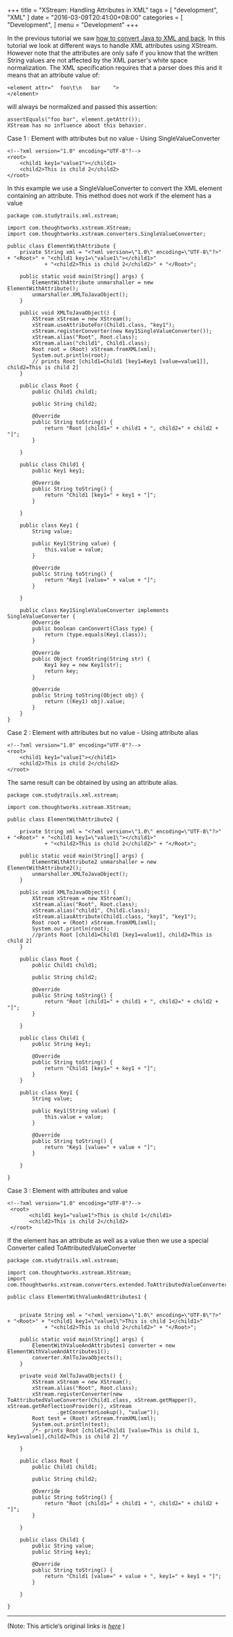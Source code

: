 
+++
title = "XStream: Handling Attributes in XML"
tags = [
    "development",
    "XML"
]
date = "2016-03-09T20:41:00+08:00"
categories = [
    "Development",
]
menu = "Development"
+++

In the previous tutorial we saw [how to convert Java to XML and back](/post/dev_201603081411 "Parsing An XML"). In this tutorial we look at different ways to handle XML attributes using XStream. However note that the attributes are only safe if you know that the written String values are not affected by the XML parser's white space normalization. The XML specification requires that a parser does this and it means that an attribute value of:

```
<element attr="  foo\t\n   bar    ">
</element>
```

will always be normalized and passed this assertion:

```
assertEquals("foo bar", element.getAttr());
XStream has no influence about this behavior.
```
<!--more-->
Case 1 : Element with attributes but no value - Using SingleValueConverter

```
<!--?xml version="1.0" encoding="UTF-8"?-->
<root>
    <child1 key1="value1"></child1>
    <child2>This is child 2</child2>
</root>
```

In this example we use a SingleValueConverter to convert the XML element containing an attribute. This method does not work if the element has a value

```
package com.studytrails.xml.xstream;

import com.thoughtworks.xstream.XStream;
import com.thoughtworks.xstream.converters.SingleValueConverter;

public class ElementWithAttribute {
    private String xml = "<?xml version=\"1.0\" encoding=\"UTF-8\"?>" + "<Root>" + "<child1 key1=\"value1\"></child1>"
            + "<child2>This is child 2</child2>" + "</Root>";

    public static void main(String[] args) {
        ElementWithAttribute unmarshaller = new ElementWithAttribute();
        unmarshaller.XMLToJavaObject();
    }

    public void XMLToJavaObject() {
        XStream xStream = new XStream();
        xStream.useAttributeFor(Child1.class, "key1");
        xStream.registerConverter(new Key1SingleValueConverter());
        xStream.alias("Root", Root.class);
        xStream.alias("child1", Child1.class);
        Root root = (Root) xStream.fromXML(xml);
        System.out.println(root);
        // prints Root [child1=Child1 [key1=Key1 [value=value1]], child2=This is child 2]
    }

    public class Root {
        public Child1 child1;

        public String child2;

        @Override
        public String toString() {
            return "Root [child1=" + child1 + ", child2=" + child2 + "]";
        }

    }

    public class Child1 {
        public Key1 key1;

        @Override
        public String toString() {
            return "Child1 [key1=" + key1 + "]";
        }

    }

    public class Key1 {
        String value;

        public Key1(String value) {
            this.value = value;
        }

        @Override
        public String toString() {
            return "Key1 [value=" + value + "]";
        }

    }

    public class Key1SingleValueConverter implements SingleValueConverter {
        @Override
        public boolean canConvert(Class type) {
            return (type.equals(Key1.class));
        }

        @Override
        public Object fromString(String str) {
            Key1 key = new Key1(str);
            return key;
        }

        @Override
        public String toString(Object obj) {
            return ((Key1) obj).value;
        }
    }
}
```

Case 2 : Element with attributes but no value - Using attribute alias

```
<!--?xml version="1.0" encoding="UTF-8"?-->
<root>
    <child1 key1="value1"></child1>
    <child2>This is child 2</child2>
</root>
```

The same result can be obtained by using an attribute alias.

```
package com.studytrails.xml.xstream;

import com.thoughtworks.xstream.XStream;

public class ElementWithAttribute2 {

    private String xml = "<?xml version=\"1.0\" encoding=\"UTF-8\"?>" + "<Root>" + "<child1 key1=\"value1\"></child1>"
            + "<child2>This is child 2</child2>" + "</Root>";

    public static void main(String[] args) {
        ElementWithAttribute2 unmarshaller = new ElementWithAttribute2();
        unmarshaller.XMLToJavaObject();
    }

    public void XMLToJavaObject() {
        XStream xStream = new XStream();
        xStream.alias("Root", Root.class);
        xStream.alias("child1", Child1.class);
        xStream.aliasAttribute(Child1.class, "key1", "key1");
        Root root = (Root) xStream.fromXML(xml);
        System.out.println(root);
        //prints Root [child1=Child1 [key1=value1], child2=This is child 2]
    }

    public class Root {
        public Child1 child1;

        public String child2;

        @Override
        public String toString() {
            return "Root [child1=" + child1 + ", child2=" + child2 + "]";
        }

    }

    public class Child1 {
        public String key1;

        @Override
        public String toString() {
            return "Child1 [key1=" + key1 + "]";
        }
    }

    public class Key1 {
        String value;

        public Key1(String value) {
            this.value = value;
        }

        @Override
        public String toString() {
            return "Key1 [value=" + value + "]";
        }

    }

}
```

Case 3 : Element with attributes and value

```
<!--?xml version="1.0" encoding="UTF-8"?-->
 <root>
       <child1 key1="value1">This is child 1</child1>
       <child2>This is child 2</child2>
 </root>
 ```
If the element has an attribute as well as a value then we use a special Converter called ToAttributedValueConverter

```
package com.studytrails.xml.xstream;

import com.thoughtworks.xstream.XStream;
import com.thoughtworks.xstream.converters.extended.ToAttributedValueConverter;

public class ElementWithValueAndAttributes1 {


    private String xml = "<?xml version=\"1.0\" encoding=\"UTF-8\"?>" + "<Root>" + "<child1 key1=\"value1\">This is child 1</child1>"
            + "<child2>This is child 2</child2>" + "</Root>";

    public static void main(String[] args) {
        ElementWithValueAndAttributes1 converter = new ElementWithValueAndAttributes1();
        converter.XmlToJavaObjects();
    }

    private void XmlToJavaObjects() {
        XStream xStream = new XStream();
        xStream.alias("Root", Root.class);
        xStream.registerConverter(new ToAttributedValueConverter(Child1.class, xStream.getMapper(), xStream.getReflectionProvider(), xStream
                .getConverterLookup(), "value"));
        Root test = (Root) xStream.fromXML(xml);
        System.out.println(test);
        /*- prints Root [child1=Child1 [value=This is child 1, key1=value1],child2=This is child 2] */

    }

    public class Root {
        public Child1 child1;

        public String child2;

        @Override
        public String toString() {
            return "Root [child1=" + child1 + ", child2=" + child2 + "]";
        }

    }

    public class Child1 {
        public String value;
        public String key1;

        @Override
        public String toString() {
            return "Child1 [value=" + value + ", key1=" + key1 + "]";
        }

    }

}
```

------------------

(Note: This article’s original links is [*here*](http://www.studytrails.com/java/xml/xstream/xstream-java-xml-attributes.jsp "Handling Attributes in XML") )
